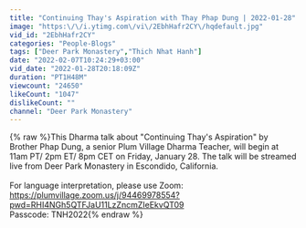 ```yaml
---
title: "Continuing Thay's Aspiration with Thay Phap Dung | 2022-01-28"
image: "https:\/\/i.ytimg.com\/vi\/2EbhHafr2CY\/hqdefault.jpg"
vid_id: "2EbhHafr2CY"
categories: "People-Blogs"
tags: ["Deer Park Monastery","Thich Nhat Hanh"]
date: "2022-02-07T10:24:29+03:00"
vid_date: "2022-01-28T20:18:09Z"
duration: "PT1H48M"
viewcount: "24650"
likeCount: "1047"
dislikeCount: ""
channel: "Deer Park Monastery"
---
```

{% raw %}This Dharma talk about &quot;Continuing Thay's Aspiration&quot; by Brother Phap Dung, a senior Plum Village Dharma Teacher, will begin at 11am PT/ 2pm ET/ 8pm CET on Friday, January 28. The talk will be streamed live from Deer Park Monastery in Escondido, California. <br /><br />For language interpretation, please use Zoom: <br /><a rel="nofollow" target="blank" href="https://plumvillage.zoom.us/j/94469978554?pwd=RHI4NGh5QTFJaU11LzZncmZIeEkvQT09">https://plumvillage.zoom.us/j/94469978554?pwd=RHI4NGh5QTFJaU11LzZncmZIeEkvQT09</a><br />Passcode: TNH2022{% endraw %}
